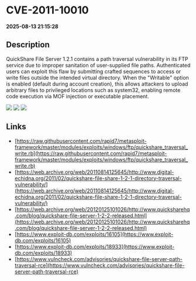 # CVE-2011-10010

**2025-08-13 21:15:28**

## Description
QuickShare File Server 1.2.1 contains a path traversal vulnerability in its FTP service due to improper sanitation of user-supplied file paths. Authenticated users can exploit this flaw by submitting crafted sequences to access or write files outside the intended virtual directory. When the "Writable" option is enabled (default during account creation), this allows attackers to upload arbitrary files to privileged locations such as system32, enabling remote code execution via MOF injection or executable placement.

![](https://img.shields.io/static/v1?label=Score&message=9.4&color=red)
![](https://img.shields.io/static/v1?label=Severity&message=CRITICAL&color=red)
![](https://img.shields.io/static/v1?label=CWE&message=Traversal&color=green)

## Links
- [https://raw.githubusercontent.com/rapid7/metasploit-framework/master/modules/exploits/windows/ftp/quickshare_traversal_write.rb](https://raw.githubusercontent.com/rapid7/metasploit-framework/master/modules/exploits/windows/ftp/quickshare_traversal_write.rb)
- [https://web.archive.org/web/20110814125645/http://www.digital-echidna.org/2011/02/quickshare-file-share-1-2-1-directory-traversal-vulnerability/](https://web.archive.org/web/20110814125645/http://www.digital-echidna.org/2011/02/quickshare-file-share-1-2-1-directory-traversal-vulnerability/)
- [https://web.archive.org/web/20120125101026/http://www.quicksharehq.com/blog/quickshare-file-server-1-2-2-released.html](https://web.archive.org/web/20120125101026/http://www.quicksharehq.com/blog/quickshare-file-server-1-2-2-released.html)
- [https://www.exploit-db.com/exploits/16105](https://www.exploit-db.com/exploits/16105)
- [https://www.exploit-db.com/exploits/18933](https://www.exploit-db.com/exploits/18933)
- [https://www.vulncheck.com/advisories/quickshare-file-server-path-traversal-rce](https://www.vulncheck.com/advisories/quickshare-file-server-path-traversal-rce)
